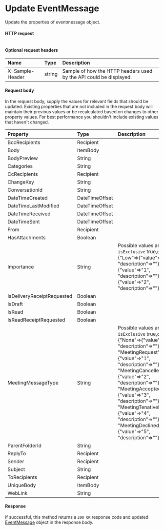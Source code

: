 # Update EventMessage

Update the properties of eventmessage object.
#### HTTP request
```http

```

#### Optional request headers
| Name       | Type | Description|
|:-----------|:------|:----------|
| X-Sample-Header  | string  | Sample of how the HTTP headers used by the API could be displayed.|

#### Request body
In the request body, supply the values for relevant fields that should be updated. Existing properties that are not included in the request body will maintain their previous values or be recalculated based on changes to other property values. For best performance you shouldn't include existing values that haven't changed.

| Property	   | Type	|Description|
|:---------------|:--------|:----------|
|BccRecipients|Recipient||
|Body|ItemBody||
|BodyPreview|String||
|Categories|String||
|CcRecipients|Recipient||
|ChangeKey|String||
|ConversationId|String||
|DateTimeCreated|DateTimeOffset||
|DateTimeLastModified|DateTimeOffset||
|DateTimeReceived|DateTimeOffset||
|DateTimeSent|DateTimeOffset||
|From|Recipient||
|HasAttachments|Boolean||
|Importance|String| Possible values are: `isExclusive` true,`options` {"Low"=>{"value"=>"0", "description"=>""}, "Normal"=>{"value"=>"1", "description"=>""}, "High"=>{"value"=>"2", "description"=>""}}|
|IsDeliveryReceiptRequested|Boolean||
|IsDraft|Boolean||
|IsRead|Boolean||
|IsReadReceiptRequested|Boolean||
|MeetingMessageType|String| Possible values are: `isExclusive` true,`options` {"None"=>{"value"=>"0", "description"=>""}, "MeetingRequest"=>{"value"=>"1", "description"=>""}, "MeetingCancelled"=>{"value"=>"2", "description"=>""}, "MeetingAccepted"=>{"value"=>"3", "description"=>""}, "MeetingTenativelyAccepted"=>{"value"=>"4", "description"=>""}, "MeetingDeclined"=>{"value"=>"5", "description"=>""}}|
|ParentFolderId|String||
|ReplyTo|Recipient||
|Sender|Recipient||
|Subject|String||
|ToRecipients|Recipient||
|UniqueBody|ItemBody||
|WebLink|String||

#### Response
If successful, this method returns a `200 OK` response code and updated [EventMessage](../resources/eventmessage.md) object in the response body.
